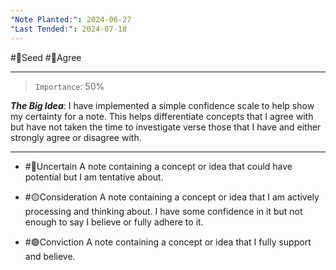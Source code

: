 ```yaml
---
"Note Planted:": 2024-06-27
"Last Tended:": 2024-07-18
---
```

#🌱Seed  #🙂Agree
****
> `Importance`: 50%
 
***The Big Idea***: I have implemented a simple confidence scale to help show my certainty for a note. This helps differentiate concepts that I agree with but have not taken the time to investigate verse those that I have and either strongly agree or disagree with. 

****

- #🔴Uncertain  A note containing a concept or idea that could have potential but I am tentative about. 

- #🟡Consideration A note containing a concept or idea that I am actively processing and thinking about. I have some confidence in it but not enough to say I believe or fully adhere to it. 

- #🟢Conviction A note containing a concept or idea that I fully support and believe. 
